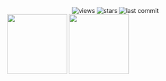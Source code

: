 
<div align="center">
  <!-- Profile Views -->
  <img src="https://komarev.com/ghpvc/?username=sanito11&label=Profile%20views&color=50C878&style=flat-square" alt="views" />
  <!-- Github Stars -->
  <img src="https://img.shields.io/github/stars/sanito11?color=50C878&style=flat-square" alt="stars" />
  <!-- Latest commit -->
  <img src="https://img.shields.io/github/last-commit/sanito11/sanito11?color=50C878&style=flat-square" alt="last commit" />
</div>


<div>
  <img height="140em" src="https://github-readme-stats.vercel.app/api?username=sanito11&show_icons=true&include_all_commits=true&theme=merko&hide_border=true&title_color=50C878&icon_color=50C878">
  <img height="140em" src="https://github-readme-stats.vercel.app/api/top-langs/?username=sanito11&layout=compact&theme=merko&hide_border=true&hide=css,html&langs_count=8&title_color=50C878&icon_color=50C878">
</div>


<!--
**sanito11/sanito11** is a ✨ _special_ ✨ repository because its `README.md` (this file) appears on your GitHub profile.

Here are some ideas to get you started:

- 🔭 I’m currently working on ...
- 🌱 I’m currently learning ...
- 👯 I’m looking to collaborate on ...
- 🤔 I’m looking for help with ...
- 💬 Ask me about ...
- 📫 How to reach me: ...
- 😄 Pronouns: ...
- ⚡ Fun fact: ...
-->
